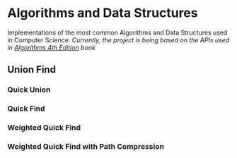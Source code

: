 # Algorithms and Data Structures

Implementations of the most common Algorithms and Data Structures used in Computer Science. _Currently, the project is being based on the APIs used in [Algorithms 4th Edition](http://algs4.cs.princeton.edu/home/) book_

## Union Find

### Quick Union

### Quick Find

### Weighted Quick Find

### Weighted Quick Find with Path Compression